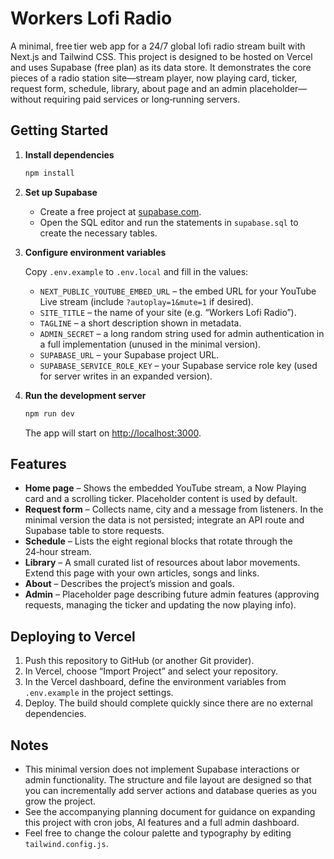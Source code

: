# Workers Lofi Radio

A minimal, free tier web app for a 24/7 global lofi radio stream built with Next.js and
Tailwind CSS. This project is designed to be hosted on Vercel and uses Supabase
(free plan) as its data store. It demonstrates the core pieces of a radio station
site—stream player, now playing card, ticker, request form, schedule, library,
about page and an admin placeholder—without requiring paid services or long‑running
servers.

## Getting Started

1. **Install dependencies**

   ```bash
   npm install
   ```

2. **Set up Supabase**

   - Create a free project at [supabase.com](https://supabase.com/).
   - Open the SQL editor and run the statements in `supabase.sql` to create the
     necessary tables.

3. **Configure environment variables**

   Copy `.env.example` to `.env.local` and fill in the values:

   - `NEXT_PUBLIC_YOUTUBE_EMBED_URL` – the embed URL for your YouTube Live stream
     (include `?autoplay=1&mute=1` if desired).
   - `SITE_TITLE` – the name of your site (e.g. “Workers Lofi Radio”).
   - `TAGLINE` – a short description shown in metadata.
   - `ADMIN_SECRET` – a long random string used for admin authentication in a full
     implementation (unused in the minimal version).
   - `SUPABASE_URL` – your Supabase project URL.
   - `SUPABASE_SERVICE_ROLE_KEY` – your Supabase service role key (used for server
     writes in an expanded version).

4. **Run the development server**

   ```bash
   npm run dev
   ```

   The app will start on [http://localhost:3000](http://localhost:3000).

## Features

- **Home page** – Shows the embedded YouTube stream, a Now Playing card and a
  scrolling ticker. Placeholder content is used by default.
- **Request form** – Collects name, city and a message from listeners. In the
  minimal version the data is not persisted; integrate an API route and Supabase
  table to store requests.
- **Schedule** – Lists the eight regional blocks that rotate through the 24‑hour
  stream.
- **Library** – A small curated list of resources about labor movements. Extend
  this page with your own articles, songs and links.
- **About** – Describes the project’s mission and goals.
- **Admin** – Placeholder page describing future admin features (approving
  requests, managing the ticker and updating the now playing info).

## Deploying to Vercel

1. Push this repository to GitHub (or another Git provider).
2. In Vercel, choose “Import Project” and select your repository.
3. In the Vercel dashboard, define the environment variables from
   `.env.example` in the project settings.
4. Deploy. The build should complete quickly since there are no external
   dependencies.

## Notes

- This minimal version does not implement Supabase interactions or admin
  functionality. The structure and file layout are designed so that you can
  incrementally add server actions and database queries as you grow the
  project.
- See the accompanying planning document for guidance on expanding this
  project with cron jobs, AI features and a full admin dashboard.
- Feel free to change the colour palette and typography by editing
  `tailwind.config.js`.
